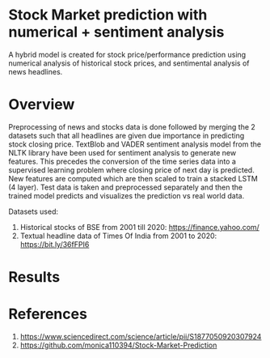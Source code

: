 # Stock Market prediction with numerical + sentiment analysis 

A hybrid model is created for stock price/performance prediction
using numerical analysis of historical stock prices, and sentimental analysis of
news headlines.

# Overview
Preprocessing of news and stocks data is done followed by merging the 2 datasets such that all headlines are given due importance in predicting stock closing price. 
TextBlob and VADER sentiment analysis model from the NLTK library have been used for sentiment analysis to generate new features. This precedes the conversion of the time series data into a supervised learning problem where closing price of next day is predicted.
New features are computed which are then scaled to train a stacked LSTM (4 layer).
Test data is taken and preprocessed separately and then the trained model predicts and visualizes the prediction vs real world data.

Datasets used: 
1. Historical stocks of BSE from 2001 till 2020: https://finance.yahoo.com/
2. Textual headline data of Times Of India from 2001 to 2020: https://bit.ly/36fFPI6

# Results



# References
1. https://www.sciencedirect.com/science/article/pii/S1877050920307924
2. https://github.com/monica110394/Stock-Market-Prediction
